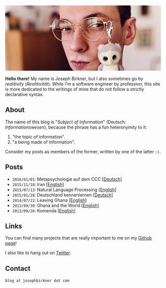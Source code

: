 ![me](me.jpg)

**Hello there!** My name is Joseph Birkner, but I also sometimes go by *realitivity* (*Realitivität*). While I'm a software engineer by profession, this site is more dedicated to the writings of mine that do not follow a strictly declarative syntax.

## About

The name of this blog is "*Subject of Information*" (Deutsch: *Informationswesen*), because the phrase has a fun heteronymity to it:
 
1. "the topic of information".
2. "a being made of information".

Consider my posts as members of the former, written by one of the latter `:)`.

## Posts

* `2016/01/01`: Metapsychologie auf dem CCC [[Deutsch]](blog/5_metapsychologie/de.md)
* `2015/11/10`: Iran [[English]](blog/4_iran/en.md)
* `2015/07/13`: Natural Language Processing [[English]](blog/3_nlp/en.md)
* `2015/01/28`: Deutschland kennenlernen [[Deutsch]](blog/4_deutschland/de.md)
* `2014/07/22`: Leaving Ghana [[English]](blog/2_leaving_ghana/en.md)
* `2013/09/30`: Ghana and the World [[English]](blog/1_africa/en.md)
* `2013/09/26`: Komenda [[English]](blog/0_komenda/en.md)

## Links

You can find many projects that are really important to me on my [Github page](https://github.com/josephbirkner)!

I also like to hang out on [Twitter](https://twitter.com/realitivite).

## Contact

`blog at josephbirkner dot com`
